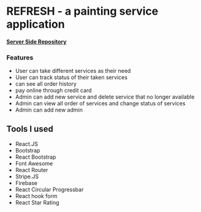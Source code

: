 # REFRESH - a painting service application


#### [Server Side Repository](https://github.com/saikat100/Refresh-Painting-Server)

### Features

- User can take different services as their need
- User can track status of their taken services
- can see all order history
- pay online through credit card
- Admin can add new service and delete service that no longer available
- Admin can view all order of services and change status of services
- Admin can add new admin

## Tools I used

- React.JS
- Bootstrap
- React Bootstrap
- Font Awesome
- React Router
- Stripe.JS
- Firebase
- React Circular Progressbar
- React hook form
- React Star Rating
